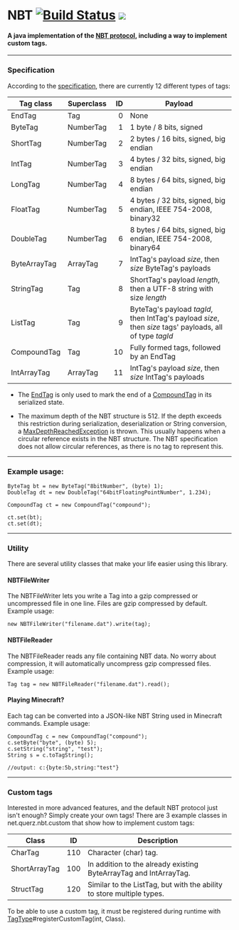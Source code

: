 # NBT [![Build Status](https://travis-ci.org/Querz/NBT.svg?branch=master)](https://travis-ci.org/Querz/NBT) [![](https://jitpack.io/v/Querz/NBT.svg)](https://jitpack.io/#Querz/NBT)
#### A java implementation of the [NBT protocol](http://minecraft.gamepedia.com/NBT_format), including a way to implement custom tags.
---
### Specification
According to the [specification](http://minecraft.gamepedia.com/NBT_format), there are currently 12 different types of tags:

| Tag class    | Superclass | ID | Payload |
| ---------    | ---------- | -: | ----------- |
| EndTag       | Tag        | 0  | None |
| ByteTag      | NumberTag  | 1  | 1 byte / 8 bits, signed |
| ShortTag     | NumberTag  | 2  | 2 bytes / 16 bits, signed, big endian |
| IntTag       | NumberTag  | 3  | 4 bytes / 32 bits, signed, big endian |
| LongTag      | NumberTag  | 4  | 8 bytes / 64 bits, signed, big endian |
| FloatTag     | NumberTag  | 5  | 4 bytes / 32 bits, signed, big endian, IEEE 754-2008, binary32 |
| DoubleTag    | NumberTag  | 6  | 8 bytes / 64 bits, signed, big endian, IEEE 754-2008, binary64 |
| ByteArrayTag | ArrayTag   | 7  | IntTag's payload *size*, then *size* ByteTag's payloads |
| StringTag    | Tag        | 8  | ShortTag's payload *length*, then a UTF-8 string with size *length* |
| ListTag      | Tag        | 9  | ByteTag's payload *tagId*, then IntTag's payload *size*, then *size* tags' payloads, all of type *tagId* |
| CompoundTag  | Tag        | 10 | Fully formed tags, followed by an EndTag |
| IntArrayTag  | ArrayTag   | 11 | IntTag's payload *size*, then *size* IntTag's payloads |

* The [EndTag](https://github.com/Querz/NBT/blob/master/src/main/java/net/querz/nbt/EndTag.java) is only used to mark the end of a [CompoundTag](https://github.com/Querz/NBT/blob/master/src/main/java/net/querz/nbt/CompoundTag.java) in its serialized state.

* The maximum depth of the NBT structure is 512. If the depth exceeds this restriction during serialization, deserialization or String conversion, a [MaxDepthReachedException](https://github.com/Querz/NBT/blob/master/src/main/java/net/querz/nbt/MaxDepthReachedException.java) is thrown. This usually happens when a circular reference exists in the NBT structure. The NBT specification does not allow circular references, as there is no tag to represent this.

---
### Example usage:
```
ByteTag bt = new ByteTag("8bitNumber", (byte) 1);
DoubleTag dt = new DoubleTag("64bitFloatingPointNumber", 1.234);

CompoundTag ct = new CompoundTag("compound");

ct.set(bt);
ct.set(dt);
```
---
### Utility
There are several utility classes that make your life easier using this library.
#### NBTFileWriter
The NBTFileWriter lets you write a Tag into a gzip compressed or uncompressed file in one line. Files are gzip compressed by default.
Example usage:
```
new NBTFileWriter("filename.dat").write(tag);
```
#### NBTFileReader
The NBTFileReader reads any file containing NBT data. No worry about compression, it will automatically uncompress gzip compressed files.
Example usage:
```
Tag tag = new NBTFileReader("filename.dat").read();
```
#### Playing Minecraft?
Each tag can be converted into a JSON-like NBT String used in Minecraft commands.
Example usage:
```
CompoundTag c = new CompoundTag("compound");
c.setByte("byte", (byte) 5);
c.setString("string", "test");
String s = c.toTagString();

//output: c:{byte:5b,string:"test"}
```
---
### Custom tags
Interested in more advanced features, and the default NBT protocol just isn't enough? Simply create your own tags!
There are 3 example classes in net.querz.nbt.custom that show how to implement custom tags:

| Class         | ID  | Description |
| ------------- | :-: | ----------- |
| CharTag       | 110 | Character (char) tag. |
| ShortArrayTag | 100 | In addition to the already existing ByteArrayTag and IntArrayTag. |
| StructTag     | 120 | Similar to the ListTag, but with the ability to store multiple types. |

To be able to use a custom tag, it must be registered during runtime with [TagType](https://github.com/Querz/NBT/blob/master/src/main/java/net/querz/nbt/TagType.java)#registerCustomTag(int, Class).
